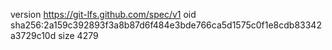version https://git-lfs.github.com/spec/v1
oid sha256:2a159c392893f3a8b87d6f484e3bde766ca5d1575c0f1e8cdb83342a3729c10d
size 4279

